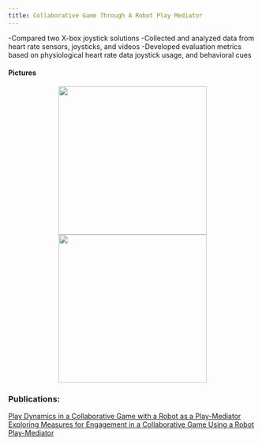 ```yaml
---
title: Collaborative Game Through A Robot Play Mediator
---
```


-Compared two X-box joystick solutions
-Collected and analyzed data from heart rate sensors, joysticks, and videos
-Developed evaluation metrics based on physiological heart rate data joystick usage, and behavioral cues

<h4> Pictures</h4>


 <center>
 <div class = "column">
    <img src="https://github.com/user-attachments/assets/96c6c0d9-e27e-4595-8a63-d87269369a54" height = "300" position = "relative" align ="center">
 </div>
 </center>

  <center>
 <div class = "column">
    <img src="https://github.com/user-attachments/assets/25faedae-5f69-44a8-a7ef-1f68107e2070" height = "300" position = "relative" align ="center">
 </div>
 </center>




### Publications: 
[Play Dynamics in a Collaborative Game with a Robot as a Play-Mediator](https://link.springer.com/chapter/10.1007/978-3-031-24670-8_37)
[Exploring Measures for Engagement in a Collaborative Game Using a Robot Play-Mediator](https://ieeexplore.ieee.org/document/10309369)
